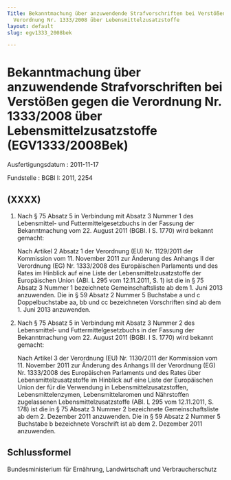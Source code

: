 ```yaml
---
Title: Bekanntmachung über anzuwendende Strafvorschriften bei Verstößen gegen die
  Verordnung Nr. 1333/2008 über Lebensmittelzusatzstoffe
layout: default
slug: egv1333_2008bek

---
```


# Bekanntmachung über anzuwendende Strafvorschriften bei Verstößen gegen die Verordnung Nr. 1333/2008 über Lebensmittelzusatzstoffe (EGV1333/2008Bek)

Ausfertigungsdatum
:   2011-11-17

Fundstelle
:   BGBl I: 2011, 2254


## (XXXX)


1.  Nach § 75 Absatz 5 in Verbindung mit Absatz 3 Nummer 1 des
    Lebensmittel- und Futtermittelgesetzbuchs in der Fassung der
    Bekanntmachung vom 22. August 2011 (BGBl. I S. 1770) wird bekannt
    gemacht:

    Nach Artikel 2 Absatz 1 der Verordnung (EU) Nr. 1129/2011 der
    Kommission vom 11. November 2011 zur Änderung des Anhangs II der
    Verordnung (EG) Nr. 1333/2008 des Europäischen Parlaments und des
    Rates im Hinblick auf eine Liste der Lebensmittelzusatzstoffe der
    Europäischen Union (ABl. L 295 vom 12.11.2011, S. 1) ist die in § 75
    Absatz 3 Nummer 1 bezeichnete Gemeinschaftsliste ab dem 1. Juni 2013
    anzuwenden. Die in § 59 Absatz 2 Nummer 5 Buchstabe a und c
    Doppelbuchstabe aa, bb und cc bezeichneten Vorschriften sind ab dem 1.
    Juni 2013 anzuwenden.


2.  Nach § 75 Absatz 5 in Verbindung mit Absatz 3 Nummer 2 des
    Lebensmittel- und Futtermittelgesetzbuchs in der Fassung der
    Bekanntmachung vom 22. August 2011 (BGBl. I S. 1770) wird bekannt
    gemacht:

    Nach Artikel 3 der Verordnung (EU) Nr. 1130/2011 der Kommission vom
    11\. November 2011 zur Änderung des Anhangs III der Verordnung (EG) Nr.
    1333/2008 des Europäischen Parlaments und des Rates über
    Lebensmittelzusatzstoffe im Hinblick auf eine Liste der Europäischen
    Union der für die Verwendung in Lebensmittelzusatzstoffen,
    Lebensmittelenzymen, Lebensmittelaromen und Nährstoffen zugelassenen
    Lebensmittelzusatzstoffe (ABl. L 295 vom 12.11.2011, S. 178) ist die
    in § 75 Absatz 3 Nummer 2 bezeichnete Gemeinschaftsliste ab dem 2.
    Dezember 2011 anzuwenden. Die in § 59 Absatz 2 Nummer 5 Buchstabe b
    bezeichnete Vorschrift ist ab dem 2. Dezember 2011 anzuwenden.





## Schlussformel

Bundesministerium für Ernährung, Landwirtschaft und Verbraucherschutz

